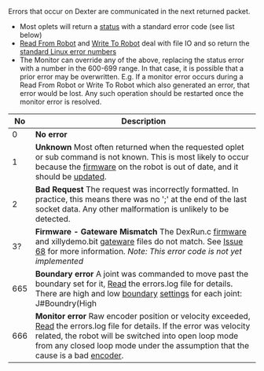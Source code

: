 Errors that occur on Dexter are communicated in the next returned packet.
- Most oplets will return a [status](status-data) with a standard error code (see list below)
- [Read From Robot](read-from-robot) and [Write To Robot](write-to-robot) deal with file IO and so return the [standard Linux error numbers](https://github.com/torvalds/linux/blob/master/include/uapi/asm-generic/errno-base.h) 
- The Monitor can override any of the above, replacing the status error with a number in the 600-699 range. In that case, it is possible that a prior error may be overwritten. E.g. If a monitor error occurs during a Read From Robot or Write To Robot which also generated an error, that error would be lost. Any such operation should be restarted once the monitor error is resolved. 

 No | Description
--- | -------------------
 0  | **No error**
 1  | **Unknown** Most often returned when the requested oplet or sub command is not known. This is most likely to occur because the [firmware](Firmware) on the robot is out of date, and it should be [updated](../../Firmware#readme).
 2  | **Bad Request** The request was incorrectly formatted. In practice, this means there was no ';' at the end of the last socket data. Any other malformation is unlikely to be detected. 
 3? | **Firmware - Gateware Mismatch** The DexRun.c [firmware](Firmware) and xillydemo.bit [gateware](Gateware) files do not match. See [Issue 68](https://github.com/HaddingtonDynamics/Dexter/issues/68) for more information. _Note: This error code is not yet implemented_
665 | **Boundary error** A joint was commanded to move past the boundary set for it, [Read](read-from-robot) the errors.log file for details. There are high and low [boundary](set-parameter-oplet#JointBoundaries) [settings](set-parameter-oplet) for each joint: J#Boundry(High|Low). These are specified in the Defaults.make_ins file, or can be overridden via [SetParmeter](set-parameter-oplet) or the "b" [Oplet](Command-oplet-instruction)
666 | **Monitor error** Raw encoder position or velocity exceeded, [Read](read-from-robot) the errors.log file for details. If the error was velocity related, the robot will be switched into open loop mode from any closed loop mode under the assumption that the cause is a bad [encoder](Encoder-Calibration).